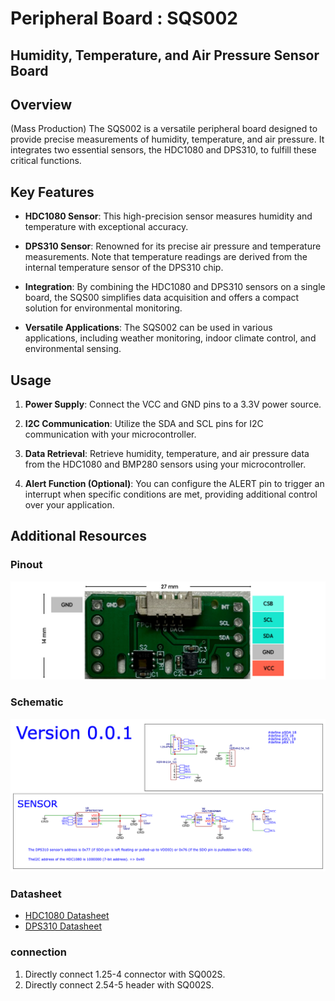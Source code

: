 # Peripheral Board :  SQS002

## Humidity, Temperature, and Air Pressure Sensor Board

## Overview

(Mass Production)
The SQS002 is a versatile peripheral board designed to provide precise measurements of humidity, temperature, and air pressure. It integrates two essential sensors, the HDC1080 and DPS310, to fulfill these critical functions.

## Key Features

- **HDC1080 Sensor**: This high-precision sensor measures humidity and temperature with exceptional accuracy.

- **DPS310 Sensor**: Renowned for its precise air pressure and temperature measurements. Note that temperature readings are derived from the internal temperature sensor of the DPS310 chip.

- **Integration**: By combining the HDC1080 and DPS310 sensors on a single board, the SQS00 simplifies data acquisition and offers a compact solution for environmental monitoring.

- **Versatile Applications**: The SQS002 can be used in various applications, including weather monitoring, indoor climate control, and environmental sensing.

## Usage

1. **Power Supply**: Connect the VCC and GND pins to a 3.3V power source.

2. **I2C Communication**: Utilize the SDA and SCL pins for I2C communication with your microcontroller.

3. **Data Retrieval**: Retrieve humidity, temperature, and air pressure data from the HDC1080 and BMP280 sensors using your microcontroller.

4. **Alert Function (Optional)**: You can configure the ALERT pin to trigger an interrupt when specific conditions are met, providing additional control over your application.

## Additional Resources

### Pinout

![SQS002 Pinout Diagram](./pinout.png?raw=true)

### Schematic

![SQS002 Schematic Diagram](./schematic.png?raw=true)

### Datasheet

- [HDC1080 Datasheet](./hdc1080.pdf "Datasheet for the HDC1080 chip")
- [DPS310 Datasheet](./dps310.pdf "Datasheet for the DPS310 chip")

### connection

1. Directly connect 1.25-4 connector with SQ002S.
2. Directly connect 2.54-5 header with SQ002S.
